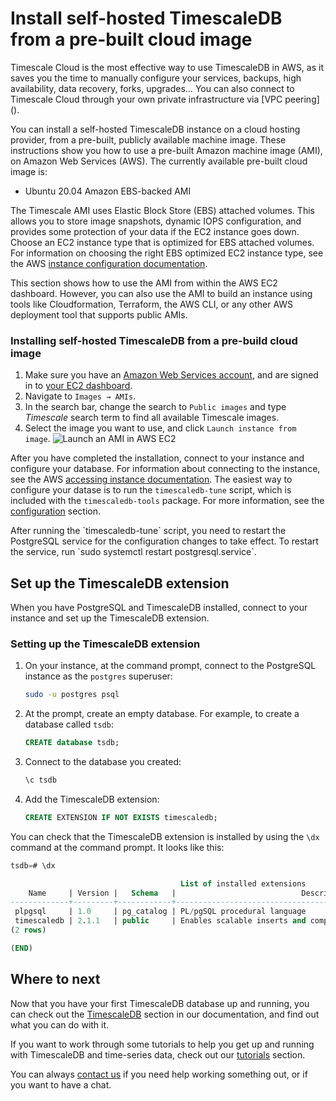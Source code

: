 # Install self-hosted TimescaleDB from a pre-built cloud image

<highlight header="Deploying TimescaleDB to AWS?">
Timescale Cloud is the most effective way to use TimescaleDB in AWS, as it saves you the time to manually configure your services, backups, high availability, data recovery, forks, upgrades… You can also connect to Timescale Cloud through your own private infrastructure via [VPC peering]().
</highlight>

You can install a self-hosted TimescaleDB instance on a cloud hosting provider,
from a pre-built, publicly available machine image. These instructions show you
how to use a pre-built Amazon machine image (AMI), on Amazon Web Services (AWS).
The currently available pre-built cloud image is:

*   Ubuntu 20.04 Amazon EBS-backed AMI

The Timescale AMI uses Elastic Block Store (EBS) attached volumes. This allows
you to store image snapshots, dynamic IOPS configuration, and provides some
protection of your data if the EC2 instance goes down. Choose an EC2 instance
type that is optimized for EBS attached volumes. For information on choosing the
right EBS optimized EC2 instance type, see the AWS
[instance configuration documentation][aws-instance-config].

<highlight type="note">
This section shows how to use the AMI from within the AWS EC2 dashboard.
However, you can also use the AMI to build an instance using tools like
Cloudformation, Terraform, the AWS CLI, or any other AWS deployment tool that
supports public AMIs.
</highlight>

<procedure>

### Installing self-hosted TimescaleDB from a pre-build cloud image
1.  Make sure you have an [Amazon Web Services account][aws-signup], and are
    signed in to [your EC2 dashboard][aws-dashboard].
1.  Navigate to `Images → AMIs`.
1.  In the search bar, change the search to `Public images` and type *Timescale*
    search term to find all available Timescale images.
1.  Select the image you want to use, and click `Launch instance from image`.
    <img class="main-content__illustration"
    src="https://s3.amazonaws.com/assets.timescale.com/docs/images/aws_launch_ami.png"
    alt="Launch an AMI in AWS EC2"/>

</procedure>

After you have completed the installation, connect to your instance and
configure your database. For information about connecting to the instance, see
the AWS [accessing instance documentation][aws-connect]. The easiest way to
configure your datase is to run the `timescaledb-tune` script, which is included
with the `timescaledb-tools` package. For more information, see the
[configuration][config] section. 

<highlight type="note">
After running the `timescaledb-tune` script, you need to restart the PostgreSQL
service for the configuration changes to take effect. To restart the service,
run `sudo systemctl restart postgresql.service`.
</highlight>


## Set up the TimescaleDB extension
When you have PostgreSQL and TimescaleDB installed, connect to your instance and
set up the TimescaleDB extension.

<procedure>

### Setting up the TimescaleDB extension
1.  On your instance, at the command prompt, connect to the PostgreSQL
    instance as the `postgres` superuser:
    ```bash
    sudo -u postgres psql
    ```
1.  At the prompt, create an empty database. For example, to create a database
    called `tsdb`:
    ```sql
    CREATE database tsdb;
    ```
1.  Connect to the database you created:
    ```sql
    \c tsdb
    ```
1.  Add the TimescaleDB extension:
    ```sql
    CREATE EXTENSION IF NOT EXISTS timescaledb;
    ```
    
</procedure>

You can check that the TimescaleDB extension is installed by using the `\dx`
command at the command prompt. It looks like this:
```sql
tsdb=# \dx

                                      List of installed extensions
    Name     | Version |   Schema   |                            Description                            
-------------+---------+------------+-------------------------------------------------------------------
 plpgsql     | 1.0     | pg_catalog | PL/pgSQL procedural language
 timescaledb | 2.1.1   | public     | Enables scalable inserts and complex queries for time-series data
(2 rows)

(END)
```

## Where to next
Now that you have your first TimescaleDB database up and running, you can check
out the [TimescaleDB][tsdb-docs] section in our documentation, and find out what
you can do with it.

If you want to work through some tutorials to help you get up and running with
TimescaleDB and time-series data, check out our [tutorials][tutorials] section.

You can always [contact us][contact] if you need help working something out, or
if you want to have a chat.


[aws-signup]: https://portal.aws.amazon.com/billing/signup
[aws-dashboard]: https://console.aws.amazon.com/ec2/
[aws-instance-config]: https://docs.aws.amazon.com/AWSEC2/latest/UserGuide/ebs-optimized.html
[aws-connect]: https://docs.aws.amazon.com/AWSEC2/latest/UserGuide/AccessingInstances.html
[contact]: https://www.timescale.com/contact
[install-psql]: /timescaledb/:currentVersion:/how-to-guides/connecting/psql/
[tsdb-docs]: /timescaledb/:currentVersion:/
[tutorials]: /timescaledb/:currentVersion:/tutorials/
[config]: /timescaledb/:currentVersion:/how-to-guides/configuration/
